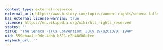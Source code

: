 ```yaml
---
content_type: external-resource
external_url: https://www.history.com/topics/womens-rights/seneca-falls-convention
has_external_license_warning: true
license: https://en.wikipedia.org/wiki/All_rights_reserved
status: ''
title: "The Seneca Falls Convention: July 19\u201320, 1948"
uid: 559ebaa4-c9de-4abb-b313-e2b40000afee
wayback_url: ''
---
```

